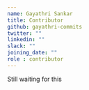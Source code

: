 ```yaml
---
name: Gayathri Sankar
title: Contributor
github: gayathri-commits
twitter: ""
linkedin: ""
slack: ""
joining_date: ""
role : contributor
---
```


Still waiting for this
